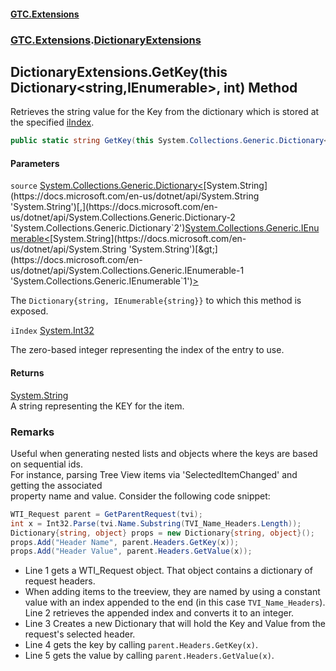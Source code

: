 #### [GTC.Extensions](GTC.Extensions.md 'GTC.Extensions')
### [GTC.Extensions](GTC.Extensions.md#GTC.Extensions 'GTC.Extensions').[DictionaryExtensions](GTC.Extensions.md#GTC.Extensions.DictionaryExtensions 'GTC.Extensions.DictionaryExtensions')

## DictionaryExtensions.GetKey(this Dictionary<string,IEnumerable<string>>, int) Method

Retrieves the string value for the Key from the dictionary which is stored at the specified [iIndex](DictionaryExtensions.GetKey(thisDictionary_string,IEnumerable_string__,int).md#GTC.Extensions.DictionaryExtensions.GetKey(thisSystem.Collections.Generic.Dictionary_string,System.Collections.Generic.IEnumerable_string__,int).iIndex 'GTC.Extensions.DictionaryExtensions.GetKey(this System.Collections.Generic.Dictionary<string,System.Collections.Generic.IEnumerable<string>>, int).iIndex').

```csharp
public static string GetKey(this System.Collections.Generic.Dictionary<string,System.Collections.Generic.IEnumerable<string>> source, int iIndex);
```
#### Parameters

<a name='GTC.Extensions.DictionaryExtensions.GetKey(thisSystem.Collections.Generic.Dictionary_string,System.Collections.Generic.IEnumerable_string__,int).source'></a>

`source` [System.Collections.Generic.Dictionary&lt;](https://docs.microsoft.com/en-us/dotnet/api/System.Collections.Generic.Dictionary-2 'System.Collections.Generic.Dictionary`2')[System.String](https://docs.microsoft.com/en-us/dotnet/api/System.String 'System.String')[,](https://docs.microsoft.com/en-us/dotnet/api/System.Collections.Generic.Dictionary-2 'System.Collections.Generic.Dictionary`2')[System.Collections.Generic.IEnumerable&lt;](https://docs.microsoft.com/en-us/dotnet/api/System.Collections.Generic.IEnumerable-1 'System.Collections.Generic.IEnumerable`1')[System.String](https://docs.microsoft.com/en-us/dotnet/api/System.String 'System.String')[&gt;](https://docs.microsoft.com/en-us/dotnet/api/System.Collections.Generic.IEnumerable-1 'System.Collections.Generic.IEnumerable`1')[&gt;](https://docs.microsoft.com/en-us/dotnet/api/System.Collections.Generic.Dictionary-2 'System.Collections.Generic.Dictionary`2')

The `Dictionary{string, IEnumerable{string}}` to which this method is exposed.

<a name='GTC.Extensions.DictionaryExtensions.GetKey(thisSystem.Collections.Generic.Dictionary_string,System.Collections.Generic.IEnumerable_string__,int).iIndex'></a>

`iIndex` [System.Int32](https://docs.microsoft.com/en-us/dotnet/api/System.Int32 'System.Int32')

The zero-based integer representing the index of the entry to use.

#### Returns
[System.String](https://docs.microsoft.com/en-us/dotnet/api/System.String 'System.String')  
A string representing the KEY for the item.

### Remarks
Useful when generating nested lists and objects where the keys are based on sequential ids.  
For instance, parsing Tree View items via 'SelectedItemChanged' and getting the associated   
property name and value. Consider the following code snippet:  
  
```csharp  
WTI_Request parent = GetParentRequest(tvi);  
int x = Int32.Parse(tvi.Name.Substring(TVI_Name_Headers.Length));  
Dictionary{string, object} props = new Dictionary{string, object}();  
props.Add("Header Name", parent.Headers.GetKey(x));  
props.Add("Header Value", parent.Headers.GetValue(x));  
```  
- Line 1 gets a WTI_Request object. That object contains a dictionary of request headers.  
- When adding items to the treeview, they are named by using a constant value with an index appended to the end (in this case `TVI_Name_Headers`). Line 2 retrieves the appended index and converts it to an integer.  
- Line 3 Creates a new Dictionary that will hold the Key and Value from the request's selected header.  
- Line 4 gets the key by calling `parent.Headers.GetKey(x)`.  
- Line 5 gets the value by calling `parent.Headers.GetValue(x)`.
